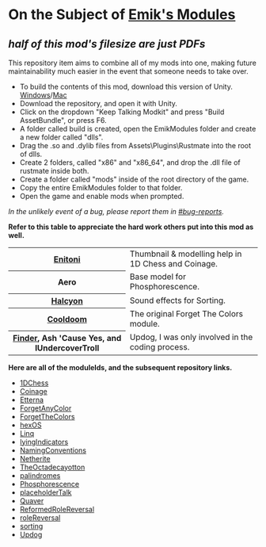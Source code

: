 # On the Subject of [Emik's Modules](https://steamcommunity.com/sharedfiles/filedetails/?id=2416640196)
*half of this mod's filesize are just PDFs*
---
This repository item aims to combine all of my mods into one, making future maintainability much easier in the event that someone needs to take over.

- To build the contents of this mod, download this version of Unity. [Windows](https://download.unity3d.com/download_unity/eb4bc6fa7f1d/UnityDownloadAssistant-2017.4.22f1.exe)/[Mac](https://download.unity3d.com/download_unity/eb4bc6fa7f1d/UnityDownloadAssistant-2017.4.22f1.dmg)
- Download the repository, and open it with Unity.
- Click on the dropdown "Keep Talking Modkit" and press "Build AssetBundle", or press F6.
- A folder called build is created, open the EmikModules folder and create a new folder called "dlls".
- Drag the .so and .dylib files from Assets\Plugins\Rustmate into the root of dlls.
- Create 2 folders, called "x86" and "x86_64", and drop the .dll file of rustmate inside both.
- Create a folder called "mods" inside of the root directory of the game.
- Copy the entire EmikModules folder to that folder.
- Open the game and enable mods when prompted.

*In the unlikely event of a bug, please report them in [#bug-reports](url=https://discord.com/invite/ktane).*

**Refer to this table to appreciate the hard work others put into this mod as well.**

<table>
  <tr>
    <th><a href="https://steamcommunity.com/id/enitoni/">Enitoni</a></th>
    <td>Thumbnail & modelling help in 1D Chess and Coinage.</td>
  </tr>
  <tr>
    <th>Aero</th>
    <td>Base model for Phosphorescence.</td>
  </tr>
  <tr>
    <th><a href="https://steamcommunity.com/id/haleyhalcyon/">Halcyon</a></th>
    <td>Sound effects for Sorting.</td>
  </tr>
  <tr>
    <th><a href="https://steamcommunity.com/id/Cooldoom5/">Cooldoom</a></th>
    <td>The original Forget The Colors module.</td>
  </tr>
  <tr>
    <th><a href="https://steamcommunity.com/id/Finder009/">Finder</a>, Ash 'Cause Yes, and IUndercoverTroll</th>
    <td>Updog, I was only involved in the coding process.</td>
  </tr>
</table>

**Here are all of the moduleIds, and the subsequent repository links.**

  - [1DChess](https://ktane.timwi.de/HTML/1D%20Chess.html)
  - [Coinage](https://ktane.timwi.de/HTML/Coinage.html)
  - [Etterna](https://ktane.timwi.de/HTML/Etterna.html)
  - [ForgetAnyColor](https://ktane.timwi.de/HTML/Forget%20Any%20Color.html)
  - [ForgetTheColors](https://ktane.timwi.de/HTML/Forget%20The%20Colors.html)
  - [hexOS](https://ktane.timwi.de/HTML/hexOS.html)
  - [Linq](https://ktane.timwi.de/HTML/Linq.html)
  - [lyingIndicators](https://ktane.timwi.de/HTML/Lying%20Indicators.html)
  - [NamingConventions](https://ktane.timwi.de/HTML/Naming%20Conventions.html)
  - [Netherite](https://ktane.timwi.de/HTML/Netherite.html)
  - [TheOctadecayotton](https://ktane.timwi.de/HTML/The%20Octadecayotton.html)
  - [palindromes](https://ktane.timwi.de/HTML/Palindromes.html)
  - [Phosphorescence](https://ktane.timwi.de/HTML/Phosphorescence.html)
  - [placeholderTalk](https://ktane.timwi.de/HTML/Placeholder%20Talk.html)
  - [Quaver](https://ktane.timwi.de/HTML/Quaver.html)
  - [ReformedRoleReversal](https://ktane.timwi.de/HTML/Reformed%20Role%20Reversal.html)
  - [roleReversal](https://ktane.timwi.de/HTML/Role%20Reversal.html)
  - [sorting](https://ktane.timwi.de/HTML/Sorting.html)
  - [Updog](https://ktane.timwi.de/HTML/Updog.html)

